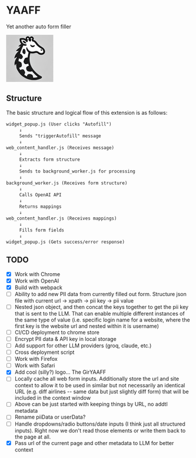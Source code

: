 # YAAFF

Yet another auto form filler

![YAAFF](public/icons/yaaff128.png)

## Structure

The basic structure and logical flow of this extension is as follows:

```
widget_popup.js (User clicks "Autofill")
     ↓
     Sends "triggerAutofill" message
     ↓
web_content_handler.js (Receives message)
     ↓
     Extracts form structure
     ↓
     Sends to background_worker.js for processing
     ↓
background_worker.js (Receives form structure)
     ↓
     Calls OpenAI API
     ↓
     Returns mappings
     ↓
web_content_handler.js (Receives mappings)
     ↓
     Fills form fields
     ↓
widget_popup.js (Gets success/error response)
```

## TODO

- [x] Work with Chrome
- [x] Work with OpenAI
- [x] Build with webpack
- [ ] Ability to add new PII data from currently filled out form. Structure json file with current url -> xpath -> pii key -> pii value
- [ ] Nested json object, and then concat the keys together to get the pii key that is sent to the LLM. That can enable multiple different instances of the same type of value (i.e. specific login name for a website, where the first key is the website url and nested within it is username)
- [ ] CI/CD deployment to chrome store
- [ ] Encrypt PII data & API key in local storage
- [ ] Add support for other LLM providers (groq, claude, etc.)
- [ ] Cross deployment script
- [ ] Work with Firefox
- [ ] Work with Safari
- [x] Add cool (silly?) logo... The GirYAAFF
- [ ] Locally cache all web form inputs. Additionally store the url and site context to allow it to be used in similar but not necessarily an identical URL (e.g. diff airlines -- same data but just slightly diff form) that will be included in the context window
- [ ] Above can be just started with keeping things by URL, no addtl metadata
- [ ] Rename piiData or userData?
- [ ] Handle dropdowns/radio buttons/date inputs (I think just all structured inputs). Right now we don't read those elements or write them back to the page at all.
- [x] Pass url of the current page and other metadata to LLM for better context
